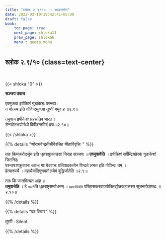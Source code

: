 ```yaml
---
title: "श्लोक २.९/१०  - साङ्ययोग"
date: 2022-03-10T19:42:41+05:30
draft: false
book:
    toc_page: true
    next_page: shloka11
    prev_page: shloka6
    menu : geeta_menu
---
```




## श्लोक २.९/१० {class=text-center}

<br/>

{{< shloka  "0"  >}}

**सञ्जय उवाच**

एवमुक्त्वा हृषीकेशं गुडाकेशः परन्तप।  
न योत्स्य इति गोविन्दमुक्त्वा तूष्णीं बभूव ह ॥२.९॥

तमुवाच हृषीकेशः प्रहसन्निव भारत।  
सेनयोरुभयोर्मध्ये विषीदन्तमिदं वचः॥२.१०॥

{{< /shloka >}}


{{% details "श्रीराघवेन्द्रतीर्थविरचित गीताविवृत्तिः " %}}

ततः किमकरोदर्जुन इति धृतराष्ट्राकाङ्क्षां निराह सञ्जयः ॥
**एवमुक्‍त्वेति** । 
हृषीकेशं सर्वेन्द्रियप्रेरकं   गुडाकेशो जितनिद्रः  
परन्तपःशत्रुतापनः `गोविन्दं` गाः वेदवाचः प्रतिपादकत्वेन विन्दते लभत इति गोविन्दः तम्‌ ।  
हेत्याश्चर्ये । महाधैर्यादिगुणवतोऽप्येवं  बुद्धिर्जातेति ॥२.९॥ 

ततः किं जातमित्यत आह ॥  
**तमुवाचेति** । हे `भारते`ति धृतराष्ट्रसम्बोधनम्‌ ।
`प्रहसन्निवेति` परिहासकरवाक्योक्तिद्योतकहासस्य सूचनायेवशब्दः 
॥२.१०॥


{{% /details %}}

{{% details "पद विचार" %}}

तूष्णी : Silent

{{% /details %}}

